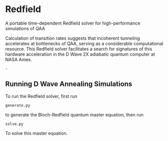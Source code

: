# Redfield
A portable time-dependent Redfield solver for high-performance simulations of QAA

Calculation of transition rates suggests that incoherent tunneling accelerates at bottlenecks of QAA, serving as a considerable computational resource. This Redfield solver facilitates a search for signatures of this hardware acceleration in the D Wave 2X adiabatic quantum computer at NASA Ames.


    -

## Running D Wave Annealing Simulations

To run the Redfield solver, first run 

    generate.py

to generate the Bloch-Redfield quantum master equation, then run

    solve.py

To solve this master equation.
